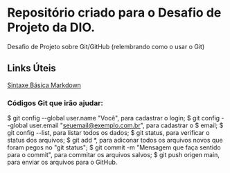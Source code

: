 # Repositório criado para o Desafio de Projeto da DIO.

Desafio de Projeto sobre Git/GitHub (relembrando como o usar o Git)

## Links Úteis
[Sintaxe Básica Markdown](https://www.markdownguide.org/basic-syntax/)

### Códigos Git que irão ajudar:
$ git config --global user.name "Você", para cadastrar o login;
$ git config --global user.email "seuemail@exemplo.com.br", para cadastrar o $ email;
$ git config --list, para listar todos os dados;
$ git status, para verificar o status dos arquivos;
$ git add *, para adiconar todos os arquivos novos que foram pegos no "git status";
$ git commit -m "Mensagem que faça sentido para o commit", para commitar os arquivos salvos;
$ git push origen main, para enviar os arquivos para o GitHub.

